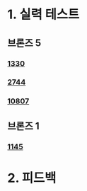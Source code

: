 # 1. 실력 테스트
## 브론즈 5
### [1330](https://www.acmicpc.net/problem/1330)
### [2744](https://www.acmicpc.net/problem/2744)
### [10807](https://www.acmicpc.net/problem/10807)
## 브론즈 1
### [1145](https://www.acmicpc.net/problem/1145)
# 2. 피드백
